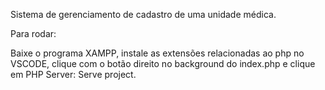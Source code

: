 Sistema de gerenciamento de cadastro de uma unidade médica.

Para rodar:
 
Baixe o programa XAMPP, instale as extensões relacionadas ao php no VSCODE, clique com o botão direito no background do index.php e clique em PHP Server: Serve project.
